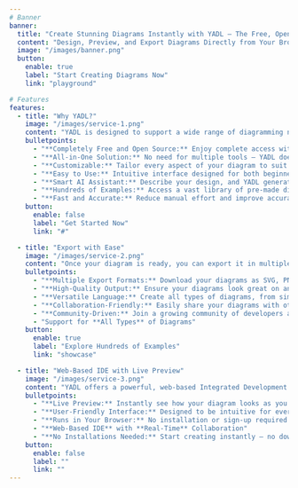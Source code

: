 ```yaml
---
# Banner
banner:
  title: "Create Stunning Diagrams Instantly with YADL – The Free, Open-Source Diagramming Language"
  content: "Design, Preview, and Export Diagrams Directly from Your Browser – No Sign-Up Required."
  image: "/images/banner.png"
  button:
    enable: true
    label: "Start Creating Diagrams Now"
    link: "playground"

# Features
features:
  - title: "Why YADL?"
    image: "/images/service-1.png"
    content: "YADL is designed to support a wide range of diagramming needs, from software architecture diagrams to data flow diagrams, and everything in between. Its powerful syntax allows you to create detailed and precise diagrams without the hassle."
    bulletpoints:
      - "**Completely Free and Open Source:** Enjoy complete access without any barriers."
      - "**All-in-One Solution:** No need for multiple tools – YADL does it all."
      - "**Customizable:** Tailor every aspect of your diagram to suit your specific requirements."
      - "**Easy to Use:** Intuitive interface designed for both beginners and experts."
      - "**Smart AI Assistant:** Describe your design, and YADL generates the diagram."
      - "**Hundreds of Examples:** Access a vast library of pre-made diagrams to jumpstart your projects."
      - "**Fast and Accurate:** Reduce manual effort and improve accuracy with AI-driven design suggestions."
    button:
      enable: false
      label: "Get Started Now"
      link: "#"

  - title: "Export with Ease"
    image: "/images/service-2.png"
    content: "Once your diagram is ready, you can export it in multiple formats – all for free. YADL supports exporting diagrams as SVG, PNG, or PDF files, ensuring your designs are ready to use wherever you need them."
    bulletpoints:
      - "**Multiple Export Formats:** Download your diagrams as SVG, PNG, or PDF."
      - "**High-Quality Output:** Ensure your diagrams look great on any platform."
      - "**Versatile Language:** Create all types of diagrams, from simple flowcharts to complex system models."
      - "**Collaboration-Friendly:** Easily share your diagrams with others, thanks to the web-based platform."
      - "**Community-Driven:** Join a growing community of developers and designers contributing to and improving YADL."
      - "Support for **All Types** of Diagrams"
    button:
      enable: true
      label: "Explore Hundreds of Examples"
      link: "showcase"

  - title: "Web-Based IDE with Live Preview"
    image: "/images/service-3.png"
    content: "YADL offers a powerful, web-based Integrated Development Environment (IDE) that lets you create and view your diagrams in real-time, all from within your browser."
    bulletpoints:
      - "**Live Preview:** Instantly see how your diagram looks as you type."
      - "**User-Friendly Interface:** Designed to be intuitive for everyone, from beginners to pros."
      - "**Runs in Your Browser:** No installation or sign-up required.."
      - "**Web-Based IDE** with **Real-Time** Collaboration"
      - "**No Installations Needed:** Start creating instantly – no downloads required."
    button:
      enable: false
      label: ""
      link: ""
---
```

